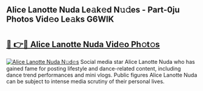 ## Alice Lanotte Nuda Le𝚊k𝚎d N𝚞𝚍es - Part-0ju Photos Vid𝚎o Le𝚊ks G6WlK

# <h2><a href="http://fbc0rva.evod.top/?m=Alice+Lanotte+Nuda">🔗 👉🔴 Alice Lanotte Nuda Vid𝚎o Ph𝚘t𝚘s</a></h2>

[![Alice Lanotte Nuda N𝚞d𝚎s](https://i.imgur.com/8V9OHl7.gif)](http://fbc0rva.evod.top/?m=Alice+Lanotte+Nuda)
Social media star Alice Lanotte Nuda who has gained fame for posting lifestyle and dance-related content, including dance trend performances and mini vlogs. Public figures Alice Lanotte Nuda can be subject to intense media scrutiny of their personal lives. 
